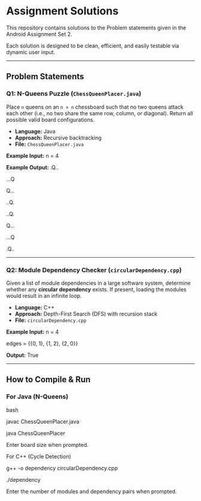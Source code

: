 # Assignment Solutions

This repository contains solutions to the Problem statements given in the Android Assignment Set 2.

Each solution is designed to be clean, efficient, and easily testable via dynamic user input.

---

## Problem Statements

### Q1: N-Queens Puzzle (`ChessQueenPlacer.java`)
Place `n` queens on an `n × n` chessboard such that no two queens attack each other (i.e., no two share the same row, column, or diagonal). Return all possible valid board configurations.

- **Language:** Java  
- **Approach:** Recursive backtracking  
- **File:** `ChessQueenPlacer.java`

**Example Input:**
n = 4

**Example Output:**
.Q..

...Q

Q...

..Q.



..Q.

Q...

...Q

.Q..

---

### Q2: Module Dependency Checker (`circularDependency.cpp`)
Given a list of module dependencies in a large software system, determine whether any **circular dependency** exists. If present, loading the modules would result in an infinite loop.

- **Language:** C++  
- **Approach:** Depth-First Search (DFS) with recursion stack  
- **File:** `circularDependency.cpp`

**Example Input:**
n = 4

edges = {{0, 1}, {1, 2}, {2, 0}}

**Output:**
True

---

## How to Compile & Run

### For Java (N-Queens)

bash

javac ChessQueenPlacer.java

java ChessQueenPlacer

Enter board size when prompted.

For C++ (Cycle Detection)

g++ -o dependency circularDependency.cpp

./dependency

Enter the number of modules and dependency pairs when prompted.

